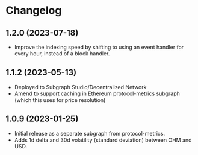 # Changelog

## 1.2.0 (2023-07-18)

- Improve the indexing speed by shifting to using an event handler for every hour, instead of a block handler.

## 1.1.2 (2023-05-13)

- Deployed to Subgraph Studio/Decentralized Network
- Amend to support caching in Ethereum protocol-metrics subgraph (which this uses for price resolution)

## 1.0.9 (2023-01-25)

- Initial release as a separate subgraph from protocol-metrics.
- Adds 1d delta and 30d volatility (standard deviation) between OHM and USD.
